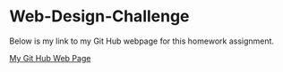 # Web-Design-Challenge



Below is my link to my Git Hub webpage for this homework assignment.


[My Git Hub Web Page](https://david-fried.github.io/)
